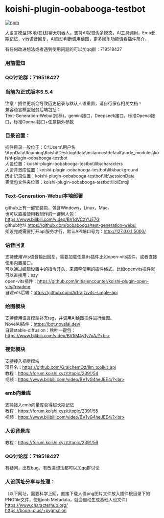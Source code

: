 # koishi-plugin-oobabooga-testbot

[![npm](https://img.shields.io/npm/v/koishi-plugin-oobabooga-testbot?style=flat-square)](https://www.npmjs.com/package/koishi-plugin-oobabooga-testbot)

大语言模型(本地/在线)聊天机器人。支持AI视觉伪多模态，AI工具调用，Emb长期记忆，vits语音回复，AI自动判断调用绘图，更多娱乐功能请看插件简介。

有任何改进想法或者遇到使用问题的可以加qq群：719518427

### 用前需知
### QQ讨论群：719518427
### 当前为正式版本5.5.4
注意！插件更新会导致历史记录与默认人设重置，请自行保存相关文档！<br>
兼容语言模型服务后端包括：<br>
Text-Generation-Webui(推荐)，gemini接口，Deepseek接口，标准Openai接口，标准Openai接口+任意额外参数<br>

### 目录设置：
插件目录一般位于：C:\\Users\\用户名\\AppData\\Roaming\\Koishi\\Desktop\\data\\instances\\default\\node_modules\\koishi-plugin-oobabooga-testbot<br>
人设位置：koishi-plugin-oobabooga-testbot\\lib\\characters<br>
人设背景库位置：koishi-plugin-oobabooga-testbot\\lib\\background<br>
历史记录位置：koishi-plugin-oobabooga-testbot\\lib\\sessionData<br>
表情包文件夹位置：koishi-plugin-oobabooga-testbot\\lib\\Emoji<br>

### Text-Generation-Webui本地部署
github上有一键安装包，包含Windows，Linux，Mac。<br>
也可以直接使用我制作的一键懒人包：https://www.bilibili.com/video/BV1dVCzYUE7G<br>
github地址:https://github.com/oobabooga/text-generation-webui<br>
架设完成需要打开api服务才行，默认API端口号为：http://127.0.0.1:5000/<br>

### 语音回复
支持使用Vits语音输出回复，需要加载任意tts插件比如open-vits插件，或者直接使用内置接口。<br>
可以通过编辑设置中的指令开头，来调整使用的插件格式。比如openvits插件就可以直接用：say<br>
open-vits插件：https://github.com/initialencounter/koishi-plugin-open-vits#readme<br>
自建vits后端：https://github.com/Artrajz/vits-simple-api<br>

### 绘图模块
支持使用语言模型补充tag，并调用AI绘图插件进行绘图。<br>
NovelAI插件：https://bot.novelai.dev/<br>
自建stable-diffusion：秋叶一键包：https://www.bilibili.com/video/BV1iM4y1y7oA/?<br>

### 视觉模块
支持接入视觉模块<br>
项目名：https://github.com/GralchemOz/llm_toolkit_api<br>
教程：https://forum.koishi.xyz/t/topic/2391/54<br>
视频：https://www.bilibili.com/video/BV1yG4heJEE4/?<br>

### emb向量库
支持接入emb向量库获得超长期记忆<br>
教程：https://forum.koishi.xyz/t/topic/2391/55<br>
视频：https://www.bilibili.com/video/BV1yG4heJEE4/?<br>

### 人设背景库
教程：https://forum.koishi.xyz/t/topic/2391/56<br>

### QQ讨论群：719518427
有疑问，出现bug，有改进想法都可以加qq群讨论<br>

### 人设网址分享与处理：
（以下网址，需要科学上网，直接下载人设png图片文件放入插件根目录下的PNGfile文件，使用oob.Metadata，就会自动生成基础人设文件）<br>
https://www.characterhub.org/<br>
https://booru.plus/+pygmalion<br>

